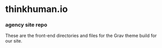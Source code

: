 # thinkhuman.io
### agency site repo

These are the front-end directories and files for the Grav theme build for our site.
